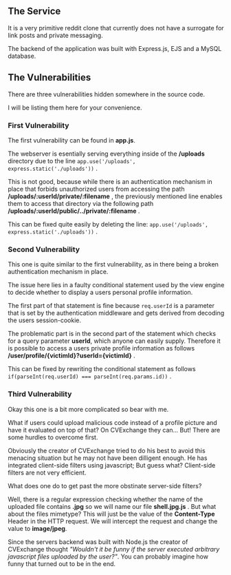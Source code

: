 ## The Service 

It is a very primitive reddit clone that currently does not have a surrogate for link posts and private messaging.

The backend of the application was built with Express.js, EJS and a MySQL database. 


## The Vulnerabilities 

There are three vulnerabilities hidden somewhere in the source code.

I will be listing them here for your convenience. 


### First Vulnerability

The first vulnerability can be found in **app.js**. 

The webserver is esentially serving everything inside of the **/uploads** directory due to the line `app.use('/uploads', express.static('./uploads'))` .

This is not good, because while there is an authentication mechanism in place that forbids unauthorized users from accessing the path **/uploads/:userId/private/:filename** ,
the previously mentioned line enables them to access that directory via the following path **/uploads/:userId/public/../private/:filename** .

This can be fixed quite easily by deleting the line: `app.use('/uploads', express.static('./uploads'))` .


### Second Vulnerability

This one is quite similar to the first vulnerability, as in there being a broken authentication mechanism in place. 

The issue here lies in a faulty conditional statement used by the view engine to decide whether to display a users personal profile information.

The first part of that statement is fine because `req.userId` is a parameter that is set by the authentication middleware and gets derived from decoding the users session-cookie.

The problematic part is in the second part of the statement which checks for a query parameter **userId**, which anyone can easily supply.
Therefore it is possible to access a users private profile information as follows **/user/profile/{victimId}?userId={victimId}** .

This can be fixed by rewriting the conditional statement as follows `if(parseInt(req.userId) === parseInt(req.params.id))` .


### Third Vulnerability

Okay this one is a bit more complicated so bear with me. 

What if users could upload malicious code instead of a profile picture and have it evaluated on top of that?
On CVExchange they can... But! There are some hurdles to overcome first. 

Obviously the creator of CVExchange tried to do his best to avoid this menacing situation but he may not have been dilligent enough.
He has integrated client-side filters using javascript; But guess what? Client-side filters are not very efficient. 

What does one do to get past the more obstinate server-side filters? 

Well, there is a regular expression checking whether the name of the uploaded file contains **.jpg** so we will name our file **shell.jpg.js** .
But what about the files mimetype? This will just be the value of the **Content-Type** Header in the HTTP request. We will intercept the request and change the value to **image/jpeg**.

Since the servers backend was built with Node.js the creator of CVExchange thought *"Wouldn't it be funny if the server executed arbitrary javascript files uploaded by the user?"*.
You can probably imagine how funny that turned out to be in the end.
